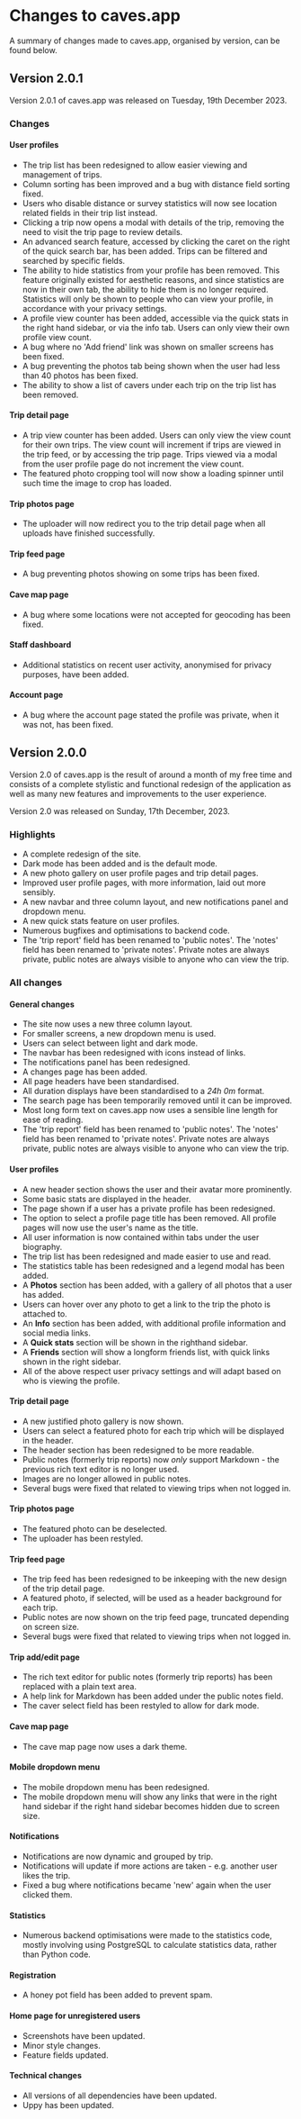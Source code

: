 # Changes to caves.app
A summary of changes made to caves.app, organised by version, can be found below.

## Version 2.0.1
Version 2.0.1 of caves.app was released on Tuesday, 19th December 2023.

### Changes
#### User profiles
- The trip list has been redesigned to allow easier viewing and management of trips.
- Column sorting has been improved and a bug with distance field sorting fixed.
- Users who disable distance or survey statistics will now see location related fields
in their trip list instead.
- Clicking a trip now opens a modal with details of the trip, removing the need to visit
the trip page to review details.
- An advanced search feature, accessed by clicking the caret on the right of the quick search
bar, has been added. Trips can be filtered and searched by specific fields.
- The ability to hide statistics from your profile has been removed. This feature originally existed
for aesthetic reasons, and since statistics are now in their own tab, the ability to hide them is no
longer required. Statistics will only be shown to people who can view your profile, in accordance with
your privacy settings.
- A profile view counter has been added, accessible via the quick stats in the right hand sidebar, or
via the info tab. Users can only view their own profile view count.
- A bug where no 'Add friend' link was shown on smaller screens has been fixed.
- A bug preventing the photos tab being shown when the user had less than 40 photos has been fixed.
- The ability to show a list of cavers under each trip on the trip list has been removed.

#### Trip detail page
- A trip view counter has been added. Users can only view the view count for their own trips. The
view count will increment if trips are viewed in the trip feed, or by accessing the trip page. Trips
viewed via a modal from the user profile page do not increment the view count.
- The featured photo cropping tool will now show a loading spinner until such time the image to crop
has loaded.

#### Trip photos page
- The uploader will now redirect you to the trip detail page when all uploads have finished successfully.

#### Trip feed page
- A bug preventing photos showing on some trips has been fixed.

#### Cave map page
- A bug where some locations were not accepted for geocoding has been fixed.

#### Staff dashboard
- Additional statistics on recent user activity, anonymised for privacy purposes, have been added.

#### Account page
- A bug where the account page stated the profile was private, when it was not, has been fixed.

## Version 2.0.0
Version 2.0 of caves.app is the result of around a month of my free time and
consists of a complete stylistic and functional redesign of the application as
well as many new features and improvements to the user experience.

Version 2.0 was released on Sunday, 17th December, 2023.

### Highlights
- A complete redesign of the site.
- Dark mode has been added and is the default mode.
- A new photo gallery on user profile pages and trip detail pages.
- Improved user profile pages, with more information, laid out more sensibly.
- A new navbar and three column layout, and new notifications panel and dropdown menu.
- A new quick stats feature on user profiles.
- Numerous bugfixes and optimisations to backend code.
- The 'trip report' field has been renamed to 'public notes'. The 'notes' field has been renamed
to 'private notes'. Private notes are always private, public notes are always visible to anyone who
can view the trip.

### All changes
#### General changes
- The site now uses a new three column layout.
- For smaller screens, a new dropdown menu is used.
- Users can select between light and dark mode.
- The navbar has been redesigned with icons instead of links.
- The notifications panel has been redesigned.
- A changes page has been added.
- All page headers have been standardised.
- All duration displays have been standardised to a *24h 0m* format.
- The search page has been temporarily removed until it can be improved.
- Most long form text on caves.app now uses a sensible line length for ease of reading.
- The 'trip report' field has been renamed to 'public notes'. The 'notes' field has been renamed
to 'private notes'. Private notes are always private, public notes are always visible to anyone who
can view the trip.

#### User profiles
- A new header section shows the user and their avatar more prominently.
- Some basic stats are displayed in the header.
- The page shown if a user has a private profile has been redesigned.
- The option to select a profile page title has been removed. All profile pages will now
use the user's name as the title.
- All user information is now contained within tabs under the user biography.
- The trip list has been redesigned and made easier to use and read.
- The statistics table has been redesigned and a legend modal has been added.
- A **Photos** section has been added, with a gallery of all photos that a user has added.
- Users can hover over any photo to get a link to the trip the photo is attached to.
- An **Info** section has been added, with additional profile information and social media links.
- A **Quick stats** section will be shown in the righthand sidebar.
- A **Friends** section will show a longform friends list, with quick links shown in the right
sidebar.
- All of the above respect user privacy settings and will adapt based on who is viewing the profile.

#### Trip detail page
- A new justified photo gallery is now shown.
- Users can select a featured photo for each trip which will be displayed in the header.
- The header section has been redesigned to be more readable.
- Public notes (formerly trip reports) now *only* support Markdown - the previous rich
text editor is no longer used.
- Images are no longer allowed in public notes.
- Several bugs were fixed that related to viewing trips when not logged in.

#### Trip photos page
- The featured photo can be deselected.
- The uploader has been restyled.

#### Trip feed page
- The trip feed has been redesigned to be inkeeping with the new design of the trip detail page.
- A featured photo, if selected, will be used as a header background for each trip.
- Public notes are now shown on the trip feed page, truncated depending on screen size.
- Several bugs were fixed that related to viewing trips when not logged in.

#### Trip add/edit page
- The rich text editor for public notes (formerly trip reports) has been replaced with a plain text area.
- A help link for Markdown has been added under the public notes field.
- The caver select field has been restyled to allow for dark mode.

#### Cave map page
- The cave map page now uses a dark theme.

#### Mobile dropdown menu
- The mobile dropdown menu has been redesigned.
- The mobile dropdown menu will show any links that were in the right hand sidebar if the right
hand sidebar becomes hidden due to screen size.

#### Notifications
- Notifications are now dynamic and grouped by trip.
- Notifications will update if more actions are taken - e.g. another user likes the trip.
- Fixed a bug where notifications became 'new' again when the user clicked them.

#### Statistics
- Numerous backend optimisations were made to the statistics code, mostly involving using
PostgreSQL to calculate statistics data, rather than Python code.

#### Registration
- A honey pot field has been added to prevent spam.

#### Home page for unregistered users
- Screenshots have been updated.
- Minor style changes.
- Feature fields updated.

#### Technical changes
- All versions of all dependencies have been updated.
- Uppy has been updated.
